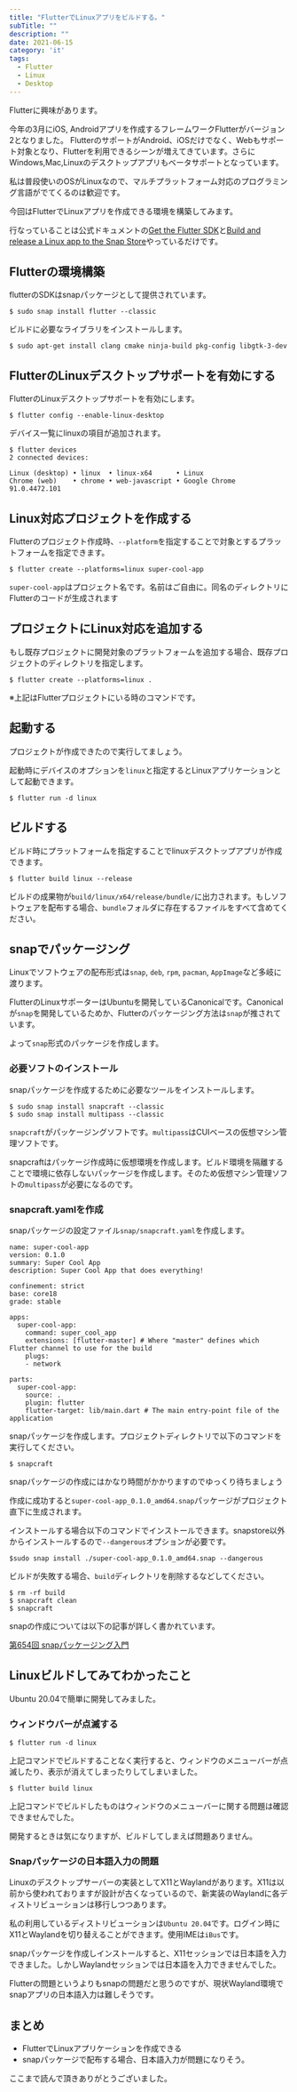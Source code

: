```yaml
---
title: "FlutterでLinuxアプリをビルドする。"
subTitle: ""
description: ""
date: 2021-06-15
category: 'it'
tags:
  - Flutter
  - Linux
  - Desktop
---
```


Flutterに興味があります。

今年の3月にiOS, Androidアプリを作成するフレームワークFlutterがバージョン2となりました。
FlutterのサポートがAndroid、iOSだけでなく、Webもサポート対象となり、Flutterを利用できるシーンが増えてきています。さらにWindows,Mac,Linuxのデスクトップアプリもベータサポートとなっています。

私は普段使いのOSがLinuxなので、マルチプラットフォーム対応のプログラミング言語がでてくるのは歓迎です。

今回はFlutterでLinuxアプリを作成できる環境を構築してみます。

行なっていることは公式ドキュメントの[Get the Flutter SDK](https://flutter.dev/docs/get-started/install/linux)と[Build and release a Linux app to the Snap Store](https://flutter.dev/docs/deployment/linux)やっているだけです。

## Flutterの環境構築

flutterのSDKはsnapパッケージとして提供されています。

```
$ sudo snap install flutter --classic
```

ビルドに必要なライブラリをインストールします。

```
$ sudo apt-get install clang cmake ninja-build pkg-config libgtk-3-dev
```

## FlutterのLinuxデスクトップサポートを有効にする

FlutterのLinuxデスクトップサポートを有効にします。

```
$ flutter config --enable-linux-desktop
```

デバイス一覧にlinuxの項目が追加されます。

```
$ flutter devices 
2 connected devices:

Linux (desktop) • linux  • linux-x64      • Linux
Chrome (web)    • chrome • web-javascript • Google Chrome 91.0.4472.101
```

## Linux対応プロジェクトを作成する

Flutterのプロジェクト作成時、`--platform`を指定することで対象とするプラットフォームを指定できます。

```
$ flutter create --platforms=linux super-cool-app
```

`super-cool-app`はプロジェクト名です。名前はご自由に。同名のディレクトリにFlutterのコードが生成されます


## プロジェクトにLinux対応を追加する

もし既存プロジェクトに開発対象のプラットフォームを追加する場合、既存プロジェクトのディレクトリを指定します。

```
$ flutter create --platforms=linux .
```

※上記はFlutterプロジェクトにいる時のコマンドです。

## 起動する

プロジェクトが作成できたので実行してましょう。

起動時にデバイスのオプションを`linux`と指定するとLinuxアプリケーションとして起動できます。

```
$ flutter run -d linux
```

## ビルドする

ビルド時にプラットフォームを指定することでlinuxデスクトップアプリが作成できます。

```
$ flutter build linux --release
```

ビルドの成果物が`build/linux/x64/release/bundle/`に出力されます。もしソフトウェアを配布する場合、`bundle`フォルダに存在するファイルをすべて含めてください。

## snapでパッケージング

Linuxでソフトウェアの配布形式は`snap`, `deb`, `rpm`, `pacman`, `AppImage`など多岐に渡ります。

FlutterのLinuxサポーターはUbuntuを開発しているCanonicalです。Canonicalが`snap`を開発しているためか、Flutterのパッケージング方法は`snap`が推されています。

よって`snap`形式のパッケージを作成します。

### 必要ソフトのインストール

snapパッケージを作成するために必要なツールをインストールします。

```
$ sudo snap install snapcraft --classic
$ sudo snap install multipass --classic
```

`snapcraft`がパッケージングソフトです。`multipass`はCUIベースの仮想マシン管理ソフトです。

snapcraftはパッケージ作成時に仮想環境を作成します。ビルド環境を隔離することで環境に依存しないパッケージを作成します。そのため仮想マシン管理ソフトの`multipass`が必要になるのです。

### snapcraft.yamlを作成

snapパッケージの設定ファイル`snap/snapcraft.yaml`を作成します。

```
name: super-cool-app
version: 0.1.0
summary: Super Cool App
description: Super Cool App that does everything!

confinement: strict
base: core18
grade: stable

apps:
  super-cool-app:
    command: super_cool_app
    extensions: [flutter-master] # Where "master" defines which Flutter channel to use for the build
    plugs:
    - network

parts:
  super-cool-app:
    source: .
    plugin: flutter
    flutter-target: lib/main.dart # The main entry-point file of the application
```

snapパッケージを作成します。プロジェクトディレクトリで以下のコマンドを実行してください。

```
$ snapcraft
```

snapパッケージの作成にはかなり時間がかかりますのでゆっくり待ちましょう

作成に成功すると`super-cool-app_0.1.0_amd64.snap`パッケージがプロジェクト直下に生成されます。

インストールする場合以下のコマンドでインストールできます。snapstore以外からインストールするので`--dangerous`オプションが必要です。

```
$sudo snap install ./super-cool-app_0.1.0_amd64.snap --dangerous 
```

ビルドが失敗する場合、`build`ディレクトリを削除するなどしてください。

```
$ rm -rf build
$ snapcraft clean
$ snapcraft
```

snapの作成については以下の記事が詳しく書かれています。

[第654回 snapパッケージング入門](https://gihyo.jp/admin/serial/01/ubuntu-recipe/0654?page=1)


## Linuxビルドしてみてわかったこと

Ubuntu 20.04で簡単に開発してみました。

### ウィンドウバーが点滅する

```
$ flutter run -d linux
```

上記コマンドでビルドすることなく実行すると、ウィンドウのメニューバーが点滅したり、表示が消えてしまったりしてしまいました。

```
$ flutter build linux 
```

上記コマンドでビルドしたものはウィンドウのメニューバーに関する問題は確認できませんでした。

開発するときは気になりますが、ビルドしてしまえば問題ありません。

### Snapパッケージの日本語入力の問題

Linuxのデスクトップサーバーの実装としてX11とWaylandがあります。X11は以前から使われておりますが設計が古くなっているので、新実装のWaylandに各ディストリビューションは移行しつつあります。

私の利用しているディストリビューションは`Ubuntu 20.04`です。ログイン時にX11とWaylandを切り替えることができます。使用IMEは`iBus`です。

snapパッケージを作成しインストールすると、X11セッションでは日本語を入力できました。しかしWaylandセッションでは日本語を入力できませんでした。

Flutterの問題というよりもsnapの問題だと思うのですが、現状Wayland環境でsnapアプリの日本語入力は難しそうです。

## まとめ

- FlutterでLinuxアプリケーションを作成できる
- snapパッケージで配布する場合、日本語入力が問題になりそう。

ここまで読んで頂きありがとうございました。
